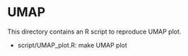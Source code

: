 # UMAP
This directory contains an R script to reproduce UMAP plot.

* script/UMAP_plot.R: make UMAP plot
